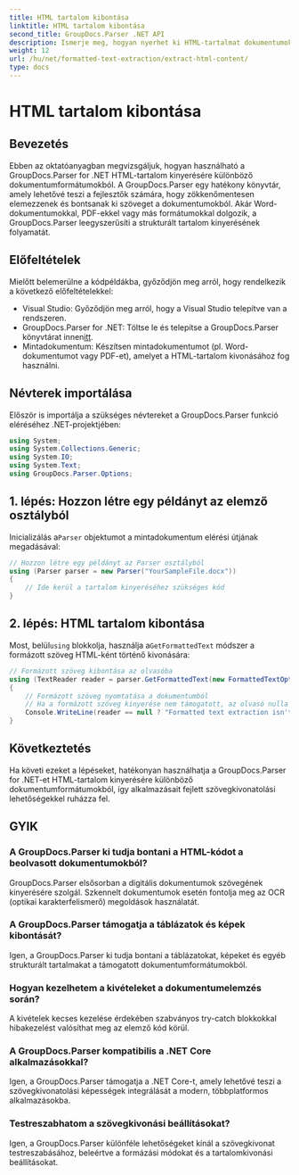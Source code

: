 ```yaml
---
title: HTML tartalom kibontása
linktitle: HTML tartalom kibontása
second_title: GroupDocs.Parser .NET API
description: Ismerje meg, hogyan nyerhet ki HTML-tartalmat dokumentumokból a GroupDocs.Parser for .NET segítségével. Könnyen követhető oktatóanyag kódpéldákkal és lépésről lépésre útmutatóval.
weight: 12
url: /hu/net/formatted-text-extraction/extract-html-content/
type: docs
---
```

# HTML tartalom kibontása

## Bevezetés
Ebben az oktatóanyagban megvizsgáljuk, hogyan használható a GroupDocs.Parser for .NET HTML-tartalom kinyerésére különböző dokumentumformátumokból. A GroupDocs.Parser egy hatékony könyvtár, amely lehetővé teszi a fejlesztők számára, hogy zökkenőmentesen elemezzenek és bontsanak ki szöveget a dokumentumokból. Akár Word-dokumentumokkal, PDF-ekkel vagy más formátumokkal dolgozik, a GroupDocs.Parser leegyszerűsíti a strukturált tartalom kinyerésének folyamatát.
## Előfeltételek
Mielőtt belemerülne a kódpéldákba, győződjön meg arról, hogy rendelkezik a következő előfeltételekkel:
- Visual Studio: Győződjön meg arról, hogy a Visual Studio telepítve van a rendszeren.
-  GroupDocs.Parser for .NET: Töltse le és telepítse a GroupDocs.Parser könyvtárat innen[itt](https://releases.groupdocs.com/parser/net/).
- Mintadokumentum: Készítsen mintadokumentumot (pl. Word-dokumentumot vagy PDF-et), amelyet a HTML-tartalom kivonásához fog használni.

## Névterek importálása
Először is importálja a szükséges névtereket a GroupDocs.Parser funkció eléréséhez .NET-projektjében:
```csharp
using System;
using System.Collections.Generic;
using System.IO;
using System.Text;
using GroupDocs.Parser.Options;
```
## 1. lépés: Hozzon létre egy példányt az elemző osztályból
 Inicializálás a`Parser` objektumot a mintadokumentum elérési útjának megadásával:
```csharp
// Hozzon létre egy példányt az Parser osztályból
using (Parser parser = new Parser("YourSampleFile.docx"))
{
    // Ide kerül a tartalom kinyeréséhez szükséges kód
}
```
## 2. lépés: HTML tartalom kibontása
 Most, belül`using` blokkolja, használja a`GetFormattedText` módszer a formázott szöveg HTML-ként történő kivonására:
```csharp
// Formázott szöveg kibontása az olvasóba
using (TextReader reader = parser.GetFormattedText(new FormattedTextOptions(FormattedTextMode.Html)))
{
    // Formázott szöveg nyomtatása a dokumentumból
    // Ha a formázott szöveg kinyerése nem támogatott, az olvasó nulla
    Console.WriteLine(reader == null ? "Formatted text extraction isn't supported" : reader.ReadToEnd());
}
```

## Következtetés
Ha követi ezeket a lépéseket, hatékonyan használhatja a GroupDocs.Parser for .NET-et HTML-tartalom kinyerésére különböző dokumentumformátumokból, így alkalmazásait fejlett szövegkivonatolási lehetőségekkel ruházza fel.

## GYIK
### A GroupDocs.Parser ki tudja bontani a HTML-kódot a beolvasott dokumentumokból?
GroupDocs.Parser elsősorban a digitális dokumentumok szövegének kinyerésére szolgál. Szkennelt dokumentumok esetén fontolja meg az OCR (optikai karakterfelismerő) megoldások használatát.
### A GroupDocs.Parser támogatja a táblázatok és képek kibontását?
Igen, a GroupDocs.Parser ki tudja bontani a táblázatokat, képeket és egyéb strukturált tartalmakat a támogatott dokumentumformátumokból.
### Hogyan kezelhetem a kivételeket a dokumentumelemzés során?
A kivételek kecses kezelése érdekében szabványos try-catch blokkokkal hibakezelést valósíthat meg az elemző kód körül.
### A GroupDocs.Parser kompatibilis a .NET Core alkalmazásokkal?
Igen, a GroupDocs.Parser támogatja a .NET Core-t, amely lehetővé teszi a szövegkivonatolási képességek integrálását a modern, többplatformos alkalmazásokba.
### Testreszabhatom a szövegkivonási beállításokat?
Igen, a GroupDocs.Parser különféle lehetőségeket kínál a szövegkivonat testreszabásához, beleértve a formázási módokat és a tartalomkivonási beállításokat.